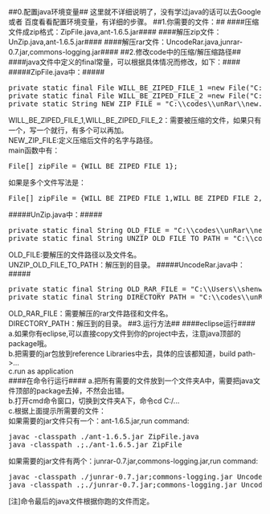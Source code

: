 ##0.配置java环境变量##
这里就不详细说明了，没有学过java的话可以去Google 或者 百度看看配置环境变量，有详细的步骤。
##1.你需要的文件：##
####压缩文件成zip格式：ZipFile.java,ant-1.6.5.jar####
####解压zip文件：UnZip.java,ant-1.6.5.jar####
####解压rar文件：UncodeRar.java,junrar-0.7.jar,commons-logging.jar####
##2.修改code中的压缩/解压缩路径##
####java文件中定义的final常量，可以根据具体情况而修改，如下：####
#####ZipFile.java中：#####
<pre>
private static final File WILL_BE_ZIPED_FILE_1 =new File("C:\\Users\\shenw1\\Downloads\\201605017.rar");
private static final File WILL_BE_ZIPED_FILE_2 =new File("C:\\Users\\shenw1\\Downloads\\201605018.rar");
private static String NEW_ZIP_FILE = "C:\\codes\\unRar\\new.zip";
</pre>
WILL_BE_ZIPED_FILE_1,WILL_BE_ZIPED_FILE_2：需要被压缩的文件，如果只有一个，写一个就行，有多个可以再加。<br/>
NEW_ZIP_FILE:定义压缩后文件的名字与路径。<br/>
main函数中有：
<pre>
File[] zipFile = {WILL_BE_ZIPED_FILE_1};
</pre>
如果是多个文件写法是：
<pre>
File[] zipFile = {WILL_BE_ZIPED_FILE_1,WILL_BE_ZIPED_FILE_2,WILL_BE_ZIPED_FILE_3,...};
</pre>
#####UnZip.java中：#####
<pre>
private static final String OLD_FILE = "C:\\codes\\unRar\\new.zip";
private static final String UNZIP_OLD_FILE_TO_PATH = "C:\\codes\\unRar\\test\\";
</pre>
OLD_FILE:要解压的文件路径以及文件名。<br/>
UNZIP_OLD_FILE_TO_PATH：解压到的目录。
#####UncodeRar.java中：#####
<pre>
private static final String OLD_RAR_FILE = "C:\\Users\\shenw1\\Downloads\\201605017.rar";
private static final String DIRECTORY_PATH = "C:\\codes\\unRar";
</pre>
OLD_RAR_FILE：需要解压的rar文件路径和文件名。<br/>
DIRECTORY_PATH：解压到的目录。
##3.运行方法##
####eclipse运行####
a.如果你有eclipse,可以直接copy文件到你的project中去，注意java顶部的package哦。<br/>
b.把需要的jar包放到reference Libraries中去，具体的应该都知道，build path->...<br/>
c.run as application<br/>
####在命令行运行####
a.把所有需要的文件放到一个文件夹A中，需要把java文件顶部的package去掉，不然会出错。<br/>
b.打开cmd命令窗口，切换到文件夹A下，命令cd C:/...<br/>
c.根据上面提示所需要的文件：<br/>
如果需要的jar文件只有一个：ant-1.6.5.jar,run command:
<pre>
javac -classpath ./ant-1.6.5.jar ZipFile.java
java -classpath .;./ant-1.6.5.jar ZipFile
</pre>
如果需要的jar文件有两个：junrar-0.7.jar,commons-logging.jar,run command:
<pre>
javac -classpath ./junrar-0.7.jar;commons-logging.jar UncodeRar.java
java -classpath .;./junrar-0.7.jar;commons-logging.jar UncodeRar
</pre>
[注]命令最后的java文件根据你跑的文件而定。
